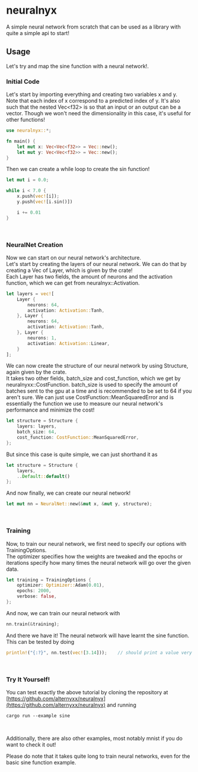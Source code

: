 # neuralnyx
A simple neural network from scratch that can be used as a library with 
quite a simple api to start!  

## Usage
Let's try and map the sine function with a neural network!.  
  
### Initial Code
Let's start by importing everything and creating two variables x and y.  
Note that each index of x correspond to a predicted index of y. It's also such
that the nested Vec&lt;f32&gt; is so that an input or an output can be a vector.
Though we won't need the dimensionality in this case, it's useful for other functions!

<!-- I SWEAR ILL MAKE A MORE ERGONOMIC WAY TO DO THIS ;-; -->
```rust
use neuralnyx::*;

fn main() {
    let mut x: Vec<Vec<f32>> = Vec::new();
    let mut y: Vec<Vec<f32>> = Vec::new();
}
```

Then we can create a while loop to create the sin function!
```rust
let mut i = 0.0;

while i < 7.0 {
    x.push(vec![i]);
    y.push(vec![i.sin()])

    i += 0.01
}
```
<br>  <!-- idk if other people hate these manual linebreaks but i literally cant read w/o them-->

### NeuralNet Creation
Now we can start on our neural network's architecture.  
Let's start by creating the layers of our neural network. We can do that
by creating a Vec of Layer, which is given by the crate!  
Each Layer has two fields, the amount of neurons and the activation function, 
which we can get from neuralnyx::Activation.
```rust
let layers = vec![
    Layer {
        neurons: 64,
        activation: Activation::Tanh,
    }, Layer {
        neurons: 64,
        activation: Activation::Tanh,
    }, Layer {
        neurons: 1,
        activation: Activation::Linear,
    }
];
```

We can now create the structure of our neural network by using Structure, again 
given by the crate.  
It takes two other fields, batch_size and cost_function, which we get by 
neuralnyxx::CostFunction. batch_size is used to specify the amount of batches sent 
to the gpu at a time and is recommended to be set to 64 if you aren't sure. 
We can just use CostFunction::MeanSquaredError and is essentially the function we use 
to measure our neural network's performance and minimize the cost! 
```rust
let structure = Structure {
    layers: layers,
    batch_size: 64,
    cost_function: CostFunction::MeanSquaredError,
};
```

But since this case is quite simple, we can just shorthand it as
```rust
let structure = Structure {
    layers,
    ..Default::default()
};
```

And now finally, we can create our neural network! 
```rust
let mut nn = NeuralNet::new(&mut x, &mut y, structure);
```
<br>

### Training
Now, to train our neural network, we first need to specify our options with TrainingOptions.  
The optimizer specifies how the weights are tweaked and the epochs or iterations specify how 
many times the neural network will go over the given data.
```rust
let training = TrainingOptions {
    optimizer: Optimizer::Adam(0.01),
    epochs: 2000,
    verbose: false,
};
```

And now, we can train our neural network with
```rust
nn.train(&training);
```

And there we have it! The neural network will have learnt the sine function. This can be tested 
by doing
```rust
println!("{:?}", nn.test(vec![3.14]));    // should print a value very close to 0!
```
<br>

### Try It Yourself!
You can test exactly the above tutorial by cloning the repository at 
[https://github.com/alternyxx/neuralnyx](https://github.com/alternyxx/neuralnyx) 
and running
```
cargo run --example sine
```
<br>

Additionally, there are also other examples, most notably mnist if you do want to check it out!  
  
Please do note that it takes quite long to train neural networks, even for the basic sine function 
example.